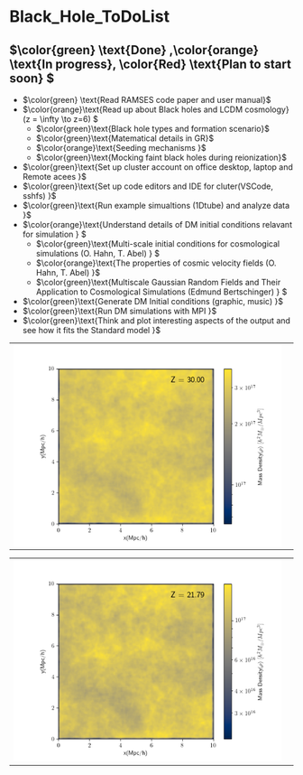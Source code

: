 # Black_Hole_ToDoList

## $\color{green} \text{Done} ,\color{orange} \text{In progress}, \\color{Red} \text{Plan to start soon} $

+ $\color{green} \text{Read RAMSES code paper and user manual}$
+ $\color{orange}\text{Read up about Black holes and LCDM cosmology}(z = \infty \to z=6) $
  + $\color{green}\text{Black hole types and formation scenario}$
  + $\color{green}\text{Matematical details in GR}$
  + $\color{orange}\text{Seeding mechanisms }$
  + $\color{green}\text{Mocking faint black holes during reionization}$
+ $\color{green}\text{Set up cluster account on office desktop, laptop and Remote acees }$
+ $\color{green}\text{Set up code editors and IDE for cluter(VSCode, sshfs) }$
+ $\color{green}\text{Run example simualtions (1Dtube) and analyze data }$
+ $\color{orange}\text{Understand details of DM initial conditions relavant for simulation } $
  + $\color{green}\text{Multi-scale initial conditions for cosmological simulations (O. Hahn, T. Abel) } $
  + $\color{orange}\text{The properties of cosmic velocity fields (O. Hahn, T. Abel) }$
  + $\color{green}\text{Multiscale Gaussian Random Fields and Their Application to Cosmological Simulations (Edmund Bertschinger) } $
+ $\color{green}\text{Generate DM Initial conditions (graphic, music) }$
+ $\color{green}\text{Run DM simulations with MPI }$
+ $\color{green}\text{Think and plot interesting aspects of the output and see how it fits the Standard model }$

<table style="width: 100%;">
  <tr>
    <td style="width: 100%;">
      <img src="Dens_00001.png" alt="" width="600" />
    </td>
    <td>
      <img src="OverDensity_00001.png" alt="Image 2" width="600" />
    </td>
  </tr>
</table>

<table style="width: 100%;">
  <tr>
    <td style="width: 100%;">
      <img src="Dens_00002.png" alt="" width="600" />
    </td>
    <td>
      <img src="OverDensity_00002.png" alt="Image 2" width="600" />
    </td>
  </tr>
</table>
